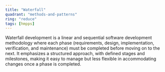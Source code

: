 ```yaml
---
title: "Waterfall"
quadrant: "methods-and-patterns"
ring: "reduce"
tags: [hmpps]
---
```


Waterfall development is a linear and sequential software development methodology where each phase (requirements, design, implementation, verification, and maintenance) must be completed before moving on to the next. It emphasizes a structured approach, with defined stages and milestones, making it easy to manage but less flexible in accommodating changes once a phase is completed.
